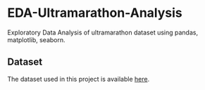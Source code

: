 # EDA-Ultramarathon-Analysis
Exploratory Data Analysis of ultramarathon dataset using pandas, matplotlib, seaborn.

## Dataset
The dataset used in this project is available [here](https://example.com/dataset).
